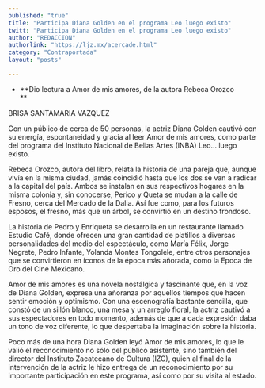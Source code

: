 ```yaml
---
published: "true"
title: "Participa Diana Golden en el programa Leo luego existo"
twitt: "Participa Diana Golden en el programa Leo luego existo"
author: "REDACCION"
authorlink: "https://ljz.mx/acercade.html"
category: "Contraportada"
layout: "posts"

---
```


*   **Dio lectura a Amor de mis amores, de la autora Rebeca Orozco  
    **


  BRISA SANTAMARIA VAZQUEZ



  Con un público de cerca de 50 personas, la actriz Diana Golden cautivó con su energía, espontaneidad y gracia al leer Amor de mis amores, como parte del programa del Instituto Nacional de Bellas Artes (INBA) Leo... luego existo.



  Rebeca Orozco, autora del libro, relata la historia de una pareja que, aunque vivía en la misma ciudad, jamás coincidió hasta que los dos se van a radicar a la capital del país. Ambos se instalan en sus respectivos hogares en la misma colonia y, sin conocerse, Perico y Queta se mudan a la calle de Fresno, cerca del Mercado de la Dalia. Así fue como, para los futuros esposos, el fresno, más que un árbol, se convirtió en un destino frondoso.



  La historia de Pedro y Enriqueta se desarrolla en un restaurante llamado Estudio Café, donde ofrecen una gran cantidad de platillos a diversas personalidades del medio del espectáculo, como María Félix, Jorge Negrete, Pedro Infante, Yolanda Montes Tongolele, entre otros personajes que se convirtieron en íconos de la época más añorada, como la Epoca de Oro del Cine Mexicano.



  Amor de mis amores es una novela nostálgica y fascinante que, en la voz de Diana Golden, expresa una añoranza por aquellos tiempos que hacen sentir emoción y optimismo. Con una escenografía bastante sencilla, que constó de un sillón blanco, una mesa y un arreglo floral, la actriz cautivó a sus espectadores en todo momento, además de que a cada expresión daba un tono de voz diferente, lo que despertaba la imaginación sobre la historia.



  Poco más de una hora Diana Golden leyó Amor de mis amores, lo que le valió el reconocimiento no sólo del público asistente, sino también del director del Instituto Zacatecano de Cultura (IZC), quien al final de la intervención de la actriz le hizo entrega de un reconocimiento por su importante participación en este programa, así como por su visita al estado.

